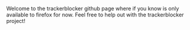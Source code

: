 Welcome to the trackerblocker github page where if you know is only available to firefox for now. Feel free to help out with the trackerblocker project!
